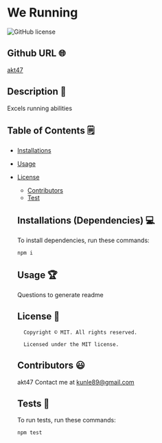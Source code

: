 # We Running
  ![GitHub license](https://img.shields.io/badge/license-MIT-yellowgreen.svg)

  ## Github URL 🌐
  [akt47](https://github.com/akt47/)
  ## Description 📝
  Excels running abilities
  ## Table of Contents 🗒
  * [Installations](#dependencies)
  * [Usage](#usage)
  
* [License](#license)

  * [Contributors](#contributors)
  * [Test](#test)
  ## Installations (Dependencies) 💻
  To install dependencies, run these commands:
  ```
  npm i
  ```
  ## Usage 🏆
  Questions to generate readme
  ## License 📛
        Copyright © MIT. All rights reserved. 
        
        Licensed under the MIT license.
  ## Contributors 😃
  akt47
  Contact me at kunle89@gmail.com
  ## Tests 🧪
  To run tests, run these commands:
  ```
  npm test
  ```
  